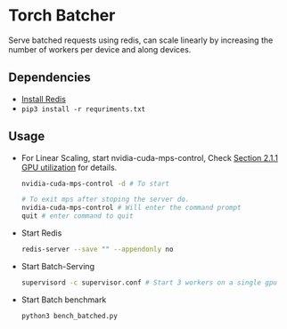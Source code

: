 # Torch Batcher
Serve batched requests using redis, can scale linearly by increasing the number of workers per device and along devices.

## Dependencies
* [Install Redis](https://redis.io/topics/quickstart)
* `pip3 install -r requriments.txt`

## Usage

* For Linear Scaling, start nvidia-cuda-mps-control, Check [Section 2.1.1 GPU utilization](https://docs.nvidia.com/deploy/pdf/CUDA_Multi_Process_Service_Overview.pdf) for details.
    ```bash
    nvidia-cuda-mps-control -d # To start

    # To exit mps after stoping the server do.
    nvidia-cuda-mps-control # Will enter the command prompt
    quit # enter command to quit
    ```

* Start Redis
    ```bash
    redis-server --save "" --appendonly no
    ```

* Start Batch-Serving
    ```bash
    supervisord -c supervisor.conf # Start 3 workers on a single gpu
    ```

* Start Batch benchmark
    ```bash
    python3 bench_batched.py
    ```